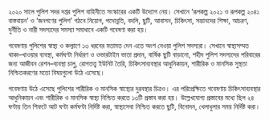 ২০২০ সালে পুলিশ সদর দপ্তর পুলিশ বাহিনীতে সংস্কারের একটি উদ্যোগ নেয়। সেখানে ‘রূপকল্প ২০২১ ও রূপকল্প ২০৪১ বাস্তবায়ন’ ও ‘জনগণের পুলিশ’ গঠনে নিয়োগ, পদোন্নতি, বদলি, ছুটি, আবাসন, চিকিৎসা, সন্তানদের শিক্ষা, আচরণ, দুর্নীতি ও নারী সদস্যদের সমস্যা সমাধানে একটি গবেষণা করা হয়।

গবেষণায় পুলিশের স্বাস্থ্য ও কল্যাণে ১৩ ধরনের মতামত দেন এতে অংশ নেওয়া পুলিশ সদস্যরা। সেখানে স্বাস্থ্যসম্মত থাকা–খাওয়ার ব্যবস্থা, কর্মঘণ্টা নির্ধারণ ও ওভারটাইম ভাতা প্রদান, বার্ষিক ছুটি বাড়ানো, শহীদ পুলিশ সদস্যদের পরিবারের জন্য আজীবন রেশন–ব্যবস্থা চালু, রোগতত্ত্ব ইউনিট তৈরি, চিকিৎসাব্যবস্থার আধুনিকায়ন, শারীরিক ও মানসিক সুস্থতা নিশ্চিতকরণের মতো বিষয়গুলো উঠে এসেছে।

গবেষণায় উঠে এসেছে পুলিশের শারীরিক ও মানসিক স্বাস্থ্যের দুরবস্থার চিত্রও। এর পরিপ্রেক্ষিতে গবেষণায় চিকিৎসাব্যবস্থার আধুনিকায়ন এবং শারীরিক ও মানসিক স্বাস্থ্য নিশ্চিত করতে ১৩টি প্রস্তাব করা হয়। উল্লেখযোগ্য প্রস্তাবের মধ্যে ছিল ২৪ ঘণ্টায় তিন শিফটে আট ঘণ্টা কর্মঘণ্টা নির্দিষ্ট করা, স্বাস্থ্যসেবা নিশ্চিত করতে ছুটি, বিনোদন, খেলাধুলার সময় নির্দিষ্ট করা।
